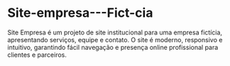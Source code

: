 # Site-empresa---Fict-cia
Site Empresa é um projeto de site institucional para uma empresa fictícia, apresentando serviços, equipe e contato. O site é moderno, responsivo e intuitivo, garantindo fácil navegação e presença online profissional para clientes e parceiros.
